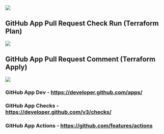 ![](https://mediasolutions.blob.core.windows.net/bin/AzureRenderingGitOps.SolutionArchitecture.2020-07-01.png)

## GitHub App Pull Request Check Run (Terraform Plan)

![](https://mediasolutions.blob.core.windows.net/bin/AzureRenderingGitOps.GitHubPullRequestCheckRun.TerraformPlan.2020-07-01.png)

## GitHub App Pull Request Comment (Terraform Apply)

![](https://mediasolutions.blob.core.windows.net/bin/AzureRenderingGitOps.GitHubPullRequestComment.TerraformApply.2020-07-01.png)

### GitHub App Dev - https://developer.github.com/apps/

### GitHub App Checks - https://developer.github.com/v3/checks/

### GitHub App Actions - https://github.com/features/actions
